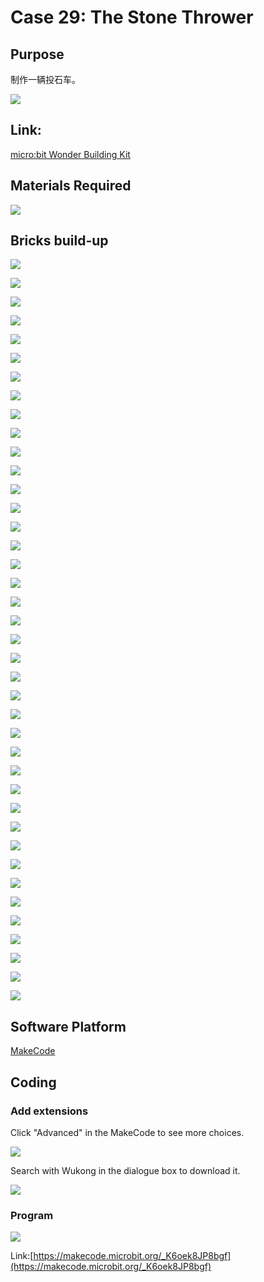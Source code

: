# Case 29: The Stone Thrower
## Purpose
制作一辆投石车。
 
![](./images/Wonder-Building-Kit-case-29-01.png)

## Link: 

[micro:bit Wonder Building Kit](https://www.elecfreaks.com/micro-bit-wonder-building-kit-without-micro-bit-board.html)

## Materials Required

![](./images/Wonder-Building-Kit-step-case-29-01.png)

## Bricks build-up


![](./images/Wonder-Building-Kit-step-case-29-02.png)

![](./images/Wonder-Building-Kit-step-case-29-03.png)

![](./images/Wonder-Building-Kit-step-case-29-04.png)

![](./images/Wonder-Building-Kit-step-case-29-05.png)

![](./images/Wonder-Building-Kit-step-case-29-06.png)

![](./images/Wonder-Building-Kit-step-case-29-07.png)

![](./images/Wonder-Building-Kit-step-case-29-08.png)

![](./images/Wonder-Building-Kit-step-case-29-09.png)

![](./images/Wonder-Building-Kit-step-case-29-10.png)

![](./images/Wonder-Building-Kit-step-case-29-11.png)

![](./images/Wonder-Building-Kit-step-case-29-12.png)

![](./images/Wonder-Building-Kit-step-case-29-13.png)

![](./images/Wonder-Building-Kit-step-case-29-14.png)

![](./images/Wonder-Building-Kit-step-case-29-15.png)

![](./images/Wonder-Building-Kit-step-case-29-16.png)

![](./images/Wonder-Building-Kit-step-case-29-17.png)

![](./images/Wonder-Building-Kit-step-case-29-18.png)

![](./images/Wonder-Building-Kit-step-case-29-19.png)

![](./images/Wonder-Building-Kit-step-case-29-20.png)

![](./images/Wonder-Building-Kit-step-case-29-21.png)

![](./images/Wonder-Building-Kit-step-case-29-22.png)

![](./images/Wonder-Building-Kit-step-case-29-23.png)

![](./images/Wonder-Building-Kit-step-case-29-24.png)

![](./images/Wonder-Building-Kit-step-case-29-25.png)

![](./images/Wonder-Building-Kit-step-case-29-26.png)

![](./images/Wonder-Building-Kit-step-case-29-27.png)

![](./images/Wonder-Building-Kit-step-case-29-28.png)

![](./images/Wonder-Building-Kit-step-case-29-29.png)

![](./images/Wonder-Building-Kit-step-case-29-30.png)

![](./images/Wonder-Building-Kit-step-case-29-31.png)

![](./images/Wonder-Building-Kit-step-case-29-32.png)

![](./images/Wonder-Building-Kit-step-case-29-33.png)

![](./images/Wonder-Building-Kit-step-case-29-34.png)

![](./images/Wonder-Building-Kit-step-case-29-35.png)

![](./images/Wonder-Building-Kit-step-case-29-36.png)

![](./images/Wonder-Building-Kit-step-case-29-37.png)

![](./images/Wonder-Building-Kit-step-case-29-38.png)

![](./images/Wonder-Building-Kit-step-case-29-39.png)

![](./images/Wonder-Building-Kit-step-case-29-40.png)

![](./images/Wonder-Building-Kit-step-case-29-41.png)

## Software Platform

[MakeCode](https://makecode.microbit.org/)

## Coding
### Add extensions
Click "Advanced" in the MakeCode to see more choices.
 
![](./images/Wonder-Building-Kit-case-21-02.png)

Search with Wukong in the dialogue box to download it. 

![](./images/Wonder-Building-Kit-case-21-03.png)





### Program
 
![](./images/Wonder-Building-Kit-case-29-04.png)

Link:[https://makecode.microbit.org/_K6oek8JP8bgf](https://makecode.microbit.org/_K6oek8JP8bgf)


